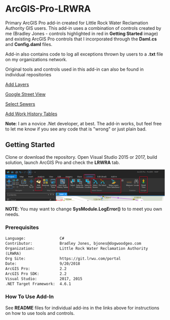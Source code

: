 # ArcGIS-Pro-LRWRA
Primary ArcGIS Pro add-in created for Little Rock Water Reclamation Authority GIS users.  This add-in uses a combination of controls created by me (Bradley Jones - controls highlighted in red in **Getting Started** image) and existing ArcGIS Pro controls that I incorporated through the **Daml.cs** and **Config.daml** files.  

Add-in also contains code to log all exceptions thrown by users to a **.txt** file on my organizations network.

 

Original tools and controls used in this add-in can also be found in individual repositories

[Add Layers](https://github.com/dogwoodgeo/ArcGIS-Pro-AddLayers)

[Google Street View](https://github.com/dogwoodgeo/ArcGIS-Pro-GoogleStreetView)

[Select Sewers](https://github.com/dogwoodgeo/ArcGIS-Pro-SewerSelect)

[Add Work History Tables](https://github.com/dogwoodgeo/ArcGIS-Pro-AddWorkHistTables)



**Note**: I am a novice .Net developer, at best.  The add-in works, but feel free to let me know if you see any code that is "wrong" or just plain bad.  

## Getting Started

Clone or download the repository. Open Visual Studio 2015 or 2017, build solution, launch ArcGIS Pro and check the **LRWRA** tab.

![](assets/2018-10-10_13-52-39.png)



**NOTE**: You may want to change **SysModule.LogError()** to to meet you own needs. 

### Prerequisites

```
Language:				C#
Contributor:			Bradley Jones, bjones@dogwoodgeo.com
Organization:			Little Rock Water Reclamation Authority (LRWRA)
Org Site:				https://git.lrwu.com/portal
Date:					9/20/2018
ArcGIS Pro:				2.2
ArcGIS Pro SDK:			2.2
Visual Studio:			2017, 2015
.NET Target Framework:	4.6.1
```

### How To Use Add-In

See **README** files for individual add-ins in the links above for instructions on how to use tools and controls.





